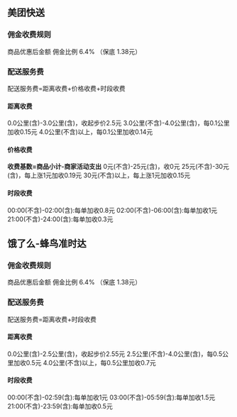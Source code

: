 ## 美团快送
### 佣金收费规则
商品优惠后金额  佣金比例 6.4% （保底 1.38元）

### 配送服务费
配送服务费=距离收费+价格收费+时段收费

#### 距离收费
0.0公里(含)-3.0公里(含)，收起步价2.5元
3.0公里(不含)-4.0公里(含)，每0.1公里加收0.15元
4.0公里(不含)以上，每0.1公里加收0.14元

#### 价格收费
**收费基数=商品小计-商家活动支出**
0元(不含)-25元(含)，收0元
25元(不含)-30元(含)，每上涨1元加收0.19元
30元(不含)以上，每上涨1元加收0.15元

#### 时段收费
00:00(不含)-02:00(含):每单加收0.8元
02:00(不含)-06:00(含):每单加收1元
21:00(不含)-24:00(含):每单加收0.3元

## 饿了么-蜂鸟准时达
### 佣金收费规则
商品优惠后金额  佣金比例 6.4% （保底 1.38元）

### 配送服务费
配送服务费=距离收费+时段收费

#### 距离收费
0.0公里(含)-2.5公里(含)，收起步价2.55元
2.5公里(不含)-4.0公里(含)，每0.5公里加收0.5元
4.0公里(不含)以上，每0.5公里加收0.7元

#### 时段收费
00:00(不含)-02:59(含):每单加收1元
03:00(不含)-05:59(含):每单加收1.5元
21:00(不含)-23:59(含):每单加收0.5元